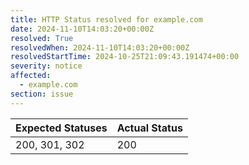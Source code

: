 ```yaml
---
title: HTTP Status resolved for example.com
date: 2024-11-10T14:03:20+00:00Z
resolved: True
resolvedWhen: 2024-11-10T14:03:20+00:00Z
resolvedStartTime: 2024-10-25T21:09:43.191474+00:00
severity: notice
affected:
  - example.com
section: issue
---
```


| Expected Statuses | Actual Status  |
|-------------------|----------------|
| 200, 301, 302 | 200 |
